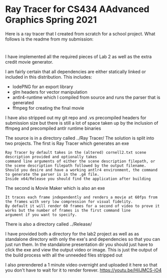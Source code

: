 # Ray Tracer for CS434 AAdvanced Graphics Spring 2021
Here is a ray tracer that I created from scratch for a school project. 
What follows is the readme from my submission:
#
I have implemented all the required pieces of Lab 2 as well as the extra credit movie generator.

I am fairly certain that all dependencies are either statically linked or included in this distribution.
This includes: <ul>
	<li>lodePNG for an export library </li>
	<li>glm headers for vector manipulation </li>
	<li>antlr4-runtime which I compiled from source and runs the parser that is generated</li>
	<li>ffmpeg for creating the final movie</li>
	</ul>

I have also stripped out my git repo and .vs precompiled headers for submission size but there is still a lot 
of space taken up by the inclusion of ffmpeg and precompiled antlr runtime binaries

The source is in a directory called ../Ray Tracer/
The solution is split into two projects. The first is Ray Tracer which generates an exe

	Ray Tracer by default takes in the (altered) cornell2.txt scene description provided and optionally takes
	command line arguments of either the scene description filepath, or the scene description filepath followed by the output filename.
	Should you desire and have a working antlr4 environment, the command to generate the parser is in the .g4 file.
	Inside x64/Release you should find the application after building
	
The second is Movie Maker which is also an exe

	It traces each frame independently and renders a movie at 60fps from the frames with very low compression for visual fidelity.
	By default it will render 60 frames for a second of video to prove it works but the number of frames is the first command line
	argument if you want to specify.
	
There is also a directory called ../Release/

I have provided both a directory for the lab2 project as well as as standalone directory with only the exe's and dependencies
so that you can just run them. In the standalone presentation dir you should just have to click the exe and view the 
output video or image. This is just the output of the build process with all the unneeded files stripped out

I also prerendered a 1 minute video overnight and uploaded it here so that you don't have to wait for it to render forever.
https://youtu.be/HiIJMCS-iO4
